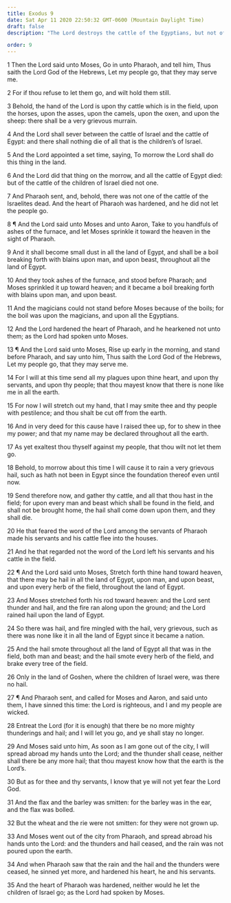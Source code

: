 ```yaml
---
title: Exodus 9
date: Sat Apr 11 2020 22:50:32 GMT-0600 (Mountain Daylight Time)
draft: false
description: "The Lord destroys the cattle of the Egyptians, but not of the Israelites—Boils and blains are sent upon the Egyptians—The Lord sends hail and fire upon the people of Pharaoh, but not upon the people of Israel."

order: 9
---
```

    
1 Then the Lord said unto Moses, Go in unto Pharaoh, and tell him, Thus saith the Lord God of the Hebrews, Let my people go, that they may serve me.

2 For if thou refuse to let them go, and wilt hold them still.

3 Behold, the hand of the Lord is upon thy cattle which is in the field, upon the horses, upon the asses, upon the camels, upon the oxen, and upon the sheep: there shall be a very grievous murrain.

4 And the Lord shall sever between the cattle of Israel and the cattle of Egypt: and there shall nothing die of all that is the children’s of Israel.

5 And the Lord appointed a set time, saying, To morrow the Lord shall do this thing in the land.

6 And the Lord did that thing on the morrow, and all the cattle of Egypt died: but of the cattle of the children of Israel died not one.

7 And Pharaoh sent, and, behold, there was not one of the cattle of the Israelites dead. And the heart of Pharaoh was hardened, and he did not let the people go.

8 ¶ And the Lord said unto Moses and unto Aaron, Take to you handfuls of ashes of the furnace, and let Moses sprinkle it toward the heaven in the sight of Pharaoh.

9 And it shall become small dust in all the land of Egypt, and shall be a boil breaking forth with blains upon man, and upon beast, throughout all the land of Egypt.

10 And they took ashes of the furnace, and stood before Pharaoh; and Moses sprinkled it up toward heaven; and it became a boil breaking forth with blains upon man, and upon beast.

11 And the magicians could not stand before Moses because of the boils; for the boil was upon the magicians, and upon all the Egyptians.

12 And the Lord hardened the heart of Pharaoh, and he hearkened not unto them; as the Lord had spoken unto Moses.

13 ¶ And the Lord said unto Moses, Rise up early in the morning, and stand before Pharaoh, and say unto him, Thus saith the Lord God of the Hebrews, Let my people go, that they may serve me.

14 For I will at this time send all my plagues upon thine heart, and upon thy servants, and upon thy people; that thou mayest know that there is none like me in all the earth.

15 For now I will stretch out my hand, that I may smite thee and thy people with pestilence; and thou shalt be cut off from the earth.

16 And in very deed for this cause have I raised thee up, for to shew in thee my power; and that my name may be declared throughout all the earth.

17 As yet exaltest thou thyself against my people, that thou wilt not let them go.

18 Behold, to morrow about this time I will cause it to rain a very grievous hail, such as hath not been in Egypt since the foundation thereof even until now.

19 Send therefore now, and gather thy cattle, and all that thou hast in the field; for upon every man and beast which shall be found in the field, and shall not be brought home, the hail shall come down upon them, and they shall die.

20 He that feared the word of the Lord among the servants of Pharaoh made his servants and his cattle flee into the houses.

21 And he that regarded not the word of the Lord left his servants and his cattle in the field.

22 ¶ And the Lord said unto Moses, Stretch forth thine hand toward heaven, that there may be hail in all the land of Egypt, upon man, and upon beast, and upon every herb of the field, throughout the land of Egypt.

23 And Moses stretched forth his rod toward heaven: and the Lord sent thunder and hail, and the fire ran along upon the ground; and the Lord rained hail upon the land of Egypt.

24 So there was hail, and fire mingled with the hail, very grievous, such as there was none like it in all the land of Egypt since it became a nation.

25 And the hail smote throughout all the land of Egypt all that was in the field, both man and beast; and the hail smote every herb of the field, and brake every tree of the field.

26 Only in the land of Goshen, where the children of Israel were, was there no hail.

27 ¶ And Pharaoh sent, and called for Moses and Aaron, and said unto them, I have sinned this time: the Lord is righteous, and I and my people are wicked.

28 Entreat the Lord (for it is enough) that there be no more mighty thunderings and hail; and I will let you go, and ye shall stay no longer.

29 And Moses said unto him, As soon as I am gone out of the city, I will spread abroad my hands unto the Lord; and the thunder shall cease, neither shall there be any more hail; that thou mayest know how that the earth is the Lord’s.

30 But as for thee and thy servants, I know that ye will not yet fear the Lord God.

31 And the flax and the barley was smitten: for the barley was in the ear, and the flax was bolled.

32 But the wheat and the rie were not smitten: for they were not grown up.

33 And Moses went out of the city from Pharaoh, and spread abroad his hands unto the Lord: and the thunders and hail ceased, and the rain was not poured upon the earth.

34 And when Pharaoh saw that the rain and the hail and the thunders were ceased, he sinned yet more, and hardened his heart, he and his servants.

35 And the heart of Pharaoh was hardened, neither would he let the children of Israel go; as the Lord had spoken by Moses.
